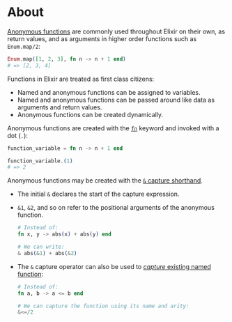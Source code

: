 # About

[Anonymous functions][anon-fns] are commonly used throughout Elixir on their own, as return values, and as arguments in higher order functions such as `Enum.map/2`:

```elixir
Enum.map([1, 2, 3], fn n -> n + 1 end)
# => [2, 3, 4]
```

Functions in Elixir are treated as first class citizens:

- Named and anonymous functions can be assigned to variables.
- Named and anonymous functions can be passed around like data as arguments and return values.
- Anonymous functions can be created dynamically.

Anonymous functions are created with the [`fn`][kernel-fn] keyword and invoked with a dot (`.`):

```elixir
function_variable = fn n -> n + 1 end

function_variable.(1)
# => 2
```

Anonymous functions may be created with the [`&` capture shorthand][kernal-capture].

- The initial `&` declares the start of the capture expression.
- `&1`, `&2`, and so on refer to the positional arguments of the anonymous function.

  ```elixir
  # Instead of:
  fn x, y -> abs(x) + abs(y) end

  # We can write:
  & abs(&1) + abs(&2)
  ```

- The `&` capture operator can also be used to [_capture_ existing named function][capture]:

  ```elixir
  # Instead of:
  fn a, b -> a <= b end

  # We can capture the function using its name and arity:
  &<=/2
  ```

[anon-fns]: https://elixir-lang.org/getting-started/basic-types.html#anonymous-functions
[kernel-fn]: https://hexdocs.pm/elixir/Kernel.SpecialForms.html#fn/1
[kernal-capture]: https://hexdocs.pm/elixir/Kernel.SpecialForms.html#&/1
[capture]: https://dockyard.com/blog/2016/08/05/understand-capture-operator-in-elixir
